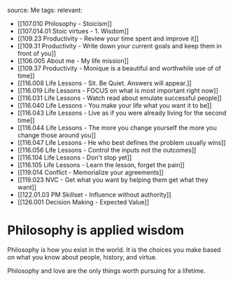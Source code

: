 source: Me
tags:
relevant:
- [[107.010 Philosophy - Stoicism]]
- [[107.014.01 Stoic virtues - 1. Wisdom]]
- [[109.23 Productivity - Review your time spent and improve it]]
- [[109.31 Productivity - Write down your current goals and keep them in front of you]]
- [[106.005 About me - My life mission]]
- [[109.37 Productivity - Monique is a beautiful and worthwhile use of of time]]
- [[116.008 Life Lessons - Sit. Be Quiet. Answers will appear.]]
- [[116.019 Life Lessons - FOCUS on what is most important right now]]
- [[116.031 Life Lessons - Watch read about emulate successful people]]
- [[116.040 Life Lessons - You make your life what you want it to be]]
- [[116.043 Life Lessons - Live as if you were already living for the second time]]
- [[116.044 Life Lessons - The more you change yourself the more you change those around you]]
- [[116.047 Life Lessons - He who best defines the problem usually wins]]
- [[116.056 Life Lessons - Control the inputs not the outcomes]]
- [[116.104 Life Lessons - Don't stop yet]]
- [[116.105 Life Lessons - Learn the lesson, forget the pain]]
- [[119.014 Conflict - Memorialize your agreements]]
- [[119.023 NVC - Get what you want by helping them get what they want]]
- [[122.01.03 PM Skillset - Influence without authority]]
- [[126.001 Decision Making - Expected Value]]

# Philosophy is applied wisdom

Philosophy is how you exist in the world. It is the choices you make based on what you know about people, history, and virtue.

Philosophy and love are the only things worth pursuing for a lifetime.